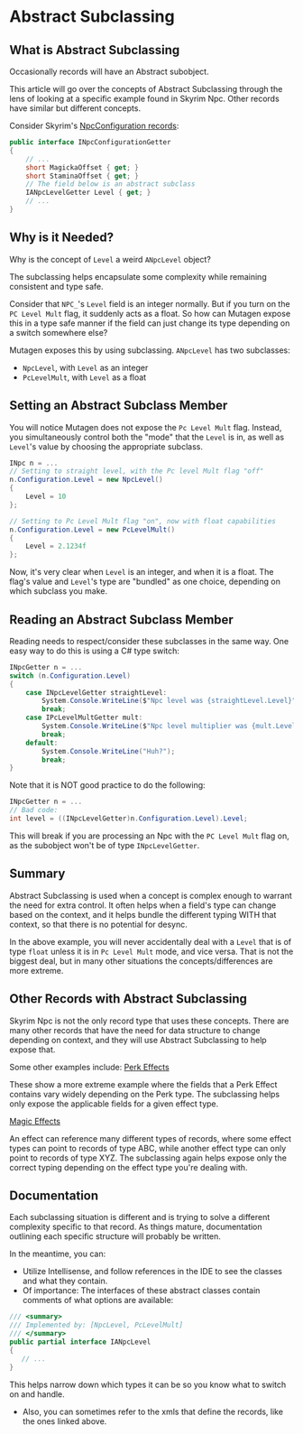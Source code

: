 # Abstract Subclassing
## What is Abstract Subclassing
Occasionally records will have an Abstract subobject.   

This article will go over the concepts of Abstract Subclassing through the lens of looking at a specific example found in Skyrim Npc.   Other records have similar but different concepts.  

Consider Skyrim's [NpcConfiguration records](https://github.com/Mutagen-Modding/Mutagen/blob/e1619008d45fb87da7b6a58acfd90553e319545c/Mutagen.Bethesda.Skyrim/Records/Major%20Records/Npc.xml#L72):

```cs
public interface INpcConfigurationGetter
{
    // ...
    short MagickaOffset { get; }
    short StaminaOffset { get; }
    // The field below is an abstract subclass
    IANpcLevelGetter Level { get; }
    // ...
}
```


## Why is it Needed?

Why is the concept of `Level` a weird `ANpcLevel` object?  

The subclassing helps encapsulate some complexity while remaining consistent and type safe.

Consider that `NPC_`'s `Level` field is an integer normally.  But if you turn on the `PC Level Mult` flag, it suddenly acts as a float.   So how can Mutagen expose this in a type safe manner if the field can just change its type depending on a switch somewhere else?

Mutagen exposes this by using subclassing.  `ANpcLevel` has two subclasses:
- `NpcLevel`, with `Level` as an integer
- `PcLevelMult`, with `Level` as a float

## Setting an Abstract Subclass Member
You will notice Mutagen does not expose the `Pc Level Mult` flag.   Instead, you simultaneously control both the "mode" that the `Level` is in, as well as `Level`'s value by choosing the appropriate subclass.  

```cs
INpc n = ...
// Setting to straight level, with the Pc level Mult flag "off"
n.Configuration.Level = new NpcLevel()
{
    Level = 10
};

// Setting to Pc Level Mult flag "on", now with float capabilities
n.Configuration.Level = new PcLevelMult()
{
    Level = 2.1234f
};
```

Now, it's very clear when `Level` is an integer, and when it is a float.  The flag's value and `Level`'s type are "bundled" as one choice, depending on which subclass you make.

## Reading an Abstract Subclass Member
Reading needs to respect/consider these subclasses in the same way.  One easy way to do this is using a C# type switch:
```cs
INpcGetter n = ...
switch (n.Configuration.Level)
{
    case INpcLevelGetter straightLevel:
        System.Console.WriteLine($"Npc level was {straightLevel.Level}");
        break;
    case IPcLevelMultGetter mult:
        System.Console.WriteLine($"Npc level multiplier was {mult.Level}");
        break;
    default:
        System.Console.WriteLine("Huh?");
        break;
}
```

Note that it is NOT good practice to do the following:
```cs
INpcGetter n = ...
// Bad code:
int level = ((INpcLevelGetter)n.Configuration.Level).Level;
```
This will break if you are processing an Npc with the `PC Level Mult` flag on, as the subobject won't be of type `INpcLevelGetter`.

## Summary
Abstract Subclassing is used when a concept is complex enough to warrant the need for extra control.  It often helps when a field's type can change based on the context, and it helps bundle the different typing WITH that context, so that there is no potential for desync.

In the above example, you will never accidentally deal with a `Level` that is of type `float` unless it is in `Pc Level Mult` mode, and vice versa.  That is not the biggest deal, but in many other situations the concepts/differences are more extreme.

## Other Records with Abstract Subclassing
Skyrim Npc is not the only record type that uses these concepts.  There are many other records that have the need for data structure to change depending on context, and they will use Abstract Subclassing to help expose that.

Some other examples include:
[Perk Effects](https://github.com/Mutagen-Modding/Mutagen/blob/e1619008d45fb87da7b6a58acfd90553e319545c/Mutagen.Bethesda.Skyrim/Records/Major%20Records/Perk.xml#L23)

These show a more extreme example where the fields that a Perk Effect contains vary widely depending on the Perk type.  The subclassing helps only expose the applicable fields for a given effect type.

[Magic Effects](https://github.com/Mutagen-Modding/Mutagen/blob/e1619008d45fb87da7b6a58acfd90553e319545c/Mutagen.Bethesda.Skyrim/Records/Major%20Records/MagicEffect.xml#L68)

An effect can reference many different types of records, where some effect types can point to records of type ABC, while another effect type can only point to records of type XYZ.  The subclassing again helps expose only the correct typing depending on the effect type you're dealing with.

## Documentation
Each subclassing situation is different and is trying to solve a different complexity specific to that record.  As things mature, documentation outlining each specific structure will probably be written.

In the meantime, you can:
- Utilize Intellisense, and follow references in the IDE to see the classes and what they contain.
- Of importance:  The interfaces of these abstract classes contain comments of what options are available:
```cs
/// <summary>
/// Implemented by: [NpcLevel, PcLevelMult]
/// </summary>
public partial interface IANpcLevel
{
   // ...
}
```
This helps narrow down which types it can be so you know what to switch on and handle.
- Also, you can sometimes refer to the xmls that define the records, like the ones linked above.
